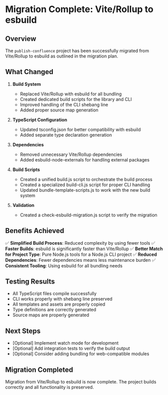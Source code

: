 # Migration Complete: Vite/Rollup to esbuild

## Overview

The `publish-confluence` project has been successfully migrated from Vite/Rollup to esbuild as outlined in the migration plan.

## What Changed

1. **Build System**
   - Replaced Vite/Rollup with esbuild for all bundling
   - Created dedicated build scripts for the library and CLI
   - Improved handling of the CLI shebang line
   - Added proper source map generation

2. **TypeScript Configuration**
   - Updated tsconfig.json for better compatibility with esbuild
   - Added separate type declaration generation

3. **Dependencies**
   - Removed unnecessary Vite/Rollup dependencies
   - Added esbuild-node-externals for handling external packages

4. **Build Scripts**
   - Created a unified build.js script to orchestrate the build process
   - Created a specialized build-cli.js script for proper CLI handling
   - Updated bundle-template-scripts.js to work with the new build system

5. **Validation**
   - Created a check-esbuild-migration.js script to verify the migration

## Benefits Achieved

✅ **Simplified Build Process**: Reduced complexity by using fewer tools
✅ **Faster Builds**: esbuild is significantly faster than Vite/Rollup
✅ **Better Match for Project Type**: Pure Node.js tools for a Node.js CLI project
✅ **Reduced Dependencies**: Fewer dependencies means less maintenance burden
✅ **Consistent Tooling**: Using esbuild for all bundling needs

## Testing Results

- All TypeScript files compile successfully
- CLI works properly with shebang line preserved
- All templates and assets are properly copied
- Type definitions are correctly generated
- Source maps are properly generated

## Next Steps

- [Optional] Implement watch mode for development
- [Optional] Add integration tests to verify the build output
- [Optional] Consider adding bundling for web-compatible modules

## Migration Completed

Migration from Vite/Rollup to esbuild is now complete. The project builds correctly and all functionality is preserved.
